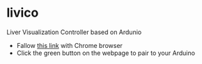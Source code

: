 # livico
Liver Visualization Controller based on Ardunio


- Fallow [this link](https://mjirik.github.io/livico/livico.html) with Chrome browser
- Click the green button on the webpage to pair to your Arduino
